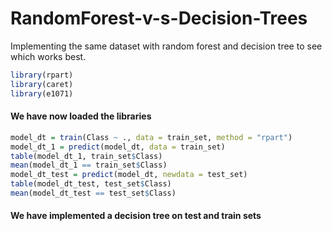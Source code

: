 # RandomForest-v-s-Decision-Trees
Implementing the same dataset with random forest and decision tree to see which works best. 

```r
library(rpart)
library(caret)
library(e1071)
```
#### We have now loaded the libraries

```r 
model_dt = train(Class ~ ., data = train_set, method = "rpart")
model_dt_1 = predict(model_dt, data = train_set)
table(model_dt_1, train_set$Class)
mean(model_dt_1 == train_set$Class)
model_dt_test = predict(model_dt, newdata = test_set)
table(model_dt_test, test_set$Class)
mean(model_dt_test == test_set$Class)
```
#### We have implemented a decision tree on test and train sets
